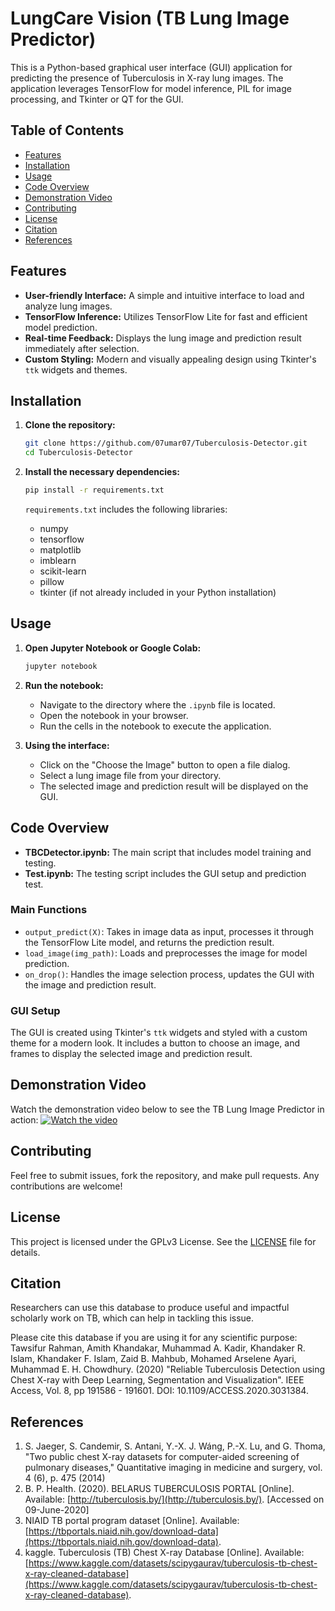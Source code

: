 # LungCare Vision (TB Lung Image Predictor)

This is a Python-based graphical user interface (GUI) application for predicting the presence of Tuberculosis in X-ray lung images. The application leverages TensorFlow for model inference, PIL for image processing, and Tkinter or QT for the GUI.

## Table of Contents

- [Features](#features)
- [Installation](#installation)
- [Usage](#usage)
- [Code Overview](#code-overview)
- [Demonstration Video](#Demonstration-Video)
- [Contributing](#contributing)
- [License](#license)
- [Citation](#citation)
- [References](#references)

## Features

- **User-friendly Interface:** A simple and intuitive interface to load and analyze lung images.
- **TensorFlow Inference:** Utilizes TensorFlow Lite for fast and efficient model prediction.
- **Real-time Feedback:** Displays the lung image and prediction result immediately after selection.
- **Custom Styling:** Modern and visually appealing design using Tkinter's `ttk` widgets and themes.

## Installation

1. **Clone the repository:**

    ```bash
    git clone https://github.com/07umar07/Tuberculosis-Detector.git
    cd Tuberculosis-Detector
    ```

2. **Install the necessary dependencies:**

    ```bash
    pip install -r requirements.txt
    ```

    `requirements.txt` includes the following libraries:
    - numpy
    - tensorflow
    - matplotlib
    - imblearn
    - scikit-learn
    - pillow
    - tkinter (if not already included in your Python installation)

## Usage

1. **Open Jupyter Notebook or Google Colab:**

    ```bash
    jupyter notebook
    ```

2. **Run the notebook:**
    - Navigate to the directory where the `.ipynb` file is located.
    - Open the notebook in your browser.
    - Run the cells in the notebook to execute the application.

3. **Using the interface:**
    - Click on the "Choose the Image" button to open a file dialog.
    - Select a lung image file from your directory.
    - The selected image and prediction result will be displayed on the GUI.

## Code Overview

- **TBCDetector.ipynb:** The main script that includes model training and testing.
- **Test.ipynb:** The testing script includes the GUI setup and prediction test.

### Main Functions

- `output_predict(X)`: Takes in image data as input, processes it through the TensorFlow Lite model, and returns the prediction result.
- `load_image(img_path)`: Loads and preprocesses the image for model prediction.
- `on_drop()`: Handles the image selection process, updates the GUI with the image and prediction result.

### GUI Setup

The GUI is created using Tkinter's `ttk` widgets and styled with a custom theme for a modern look. It includes a button to choose an image, and frames to display the selected image and prediction result.

## Demonstration Video

Watch the demonstration video below to see the TB Lung Image Predictor in action:
[![Watch the video](https://img.youtube.com/vi/OfoCx7cwaSk/0.jpg)](https://www.youtube.com/watch?v=OfoCx7cwaSk)


## Contributing

Feel free to submit issues, fork the repository, and make pull requests. Any contributions are welcome!

## License

This project is licensed under the GPLv3 License. See the [LICENSE](LICENSE) file for details.

## Citation

Researchers can use this database to produce useful and impactful scholarly work on TB, which can help in tackling this issue.

Please cite this database if you are using it for any scientific purpose:
Tawsifur Rahman, Amith Khandakar, Muhammad A. Kadir, Khandaker R. Islam, Khandaker F. Islam, Zaid B. Mahbub, Mohamed Arselene Ayari, Muhammad E. H. Chowdhury. (2020) "Reliable Tuberculosis Detection using Chest X-ray with Deep Learning, Segmentation and Visualization". IEEE Access, Vol. 8, pp 191586 - 191601. DOI: 10.1109/ACCESS.2020.3031384.

## References

1. S. Jaeger, S. Candemir, S. Antani, Y.-X. J. Wáng, P.-X. Lu, and G. Thoma, "Two public chest X-ray datasets for computer-aided screening of pulmonary diseases," Quantitative imaging in medicine and surgery, vol. 4 (6), p. 475 (2014)
2. B. P. Health. (2020). BELARUS TUBERCULOSIS PORTAL [Online]. Available: [http://tuberculosis.by/](http://tuberculosis.by/). [Accessed on 09-June-2020]
3. NIAID TB portal program dataset [Online]. Available: [https://tbportals.niaid.nih.gov/download-data](https://tbportals.niaid.nih.gov/download-data).
4. kaggle. Tuberculosis (TB) Chest X-ray Database [Online]. Available: [https://www.kaggle.com/datasets/scipygaurav/tuberculosis-tb-chest-x-ray-cleaned-database](https://www.kaggle.com/datasets/scipygaurav/tuberculosis-tb-chest-x-ray-cleaned-database).
